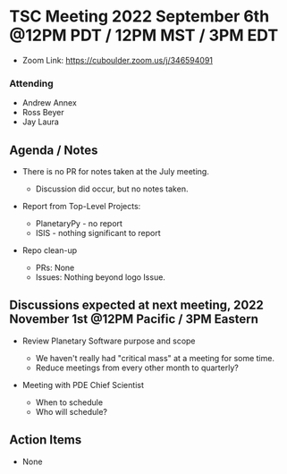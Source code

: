 # TSC Meeting 2022 September 6th @12PM PDT / 12PM MST / 3PM EDT
- Zoom Link: https://cuboulder.zoom.us/j/346594091

### Attending
- Andrew Annex
- Ross Beyer
- Jay Laura


## Agenda / Notes
- There is no PR for notes taken at the July meeting.
	- Discussion did occur, but no notes taken.

- Report from Top-Level Projects:
  - PlanetaryPy - no report
  - ISIS - nothing significant to report

- Repo clean-up
  - PRs: None
  - Issues: Nothing beyond logo Issue.


## Discussions expected at next meeting, 2022 November 1st @12PM Pacific / 3PM Eastern
- Review Planetary Software purpose and scope
	- We haven't really had "critical mass" at a meeting for some time.
	- Reduce meetings from every other month to quarterly?

- Meeting with PDE Chief Scientist
	- When to schedule
	- Who will schedule?

## Action Items
- None

